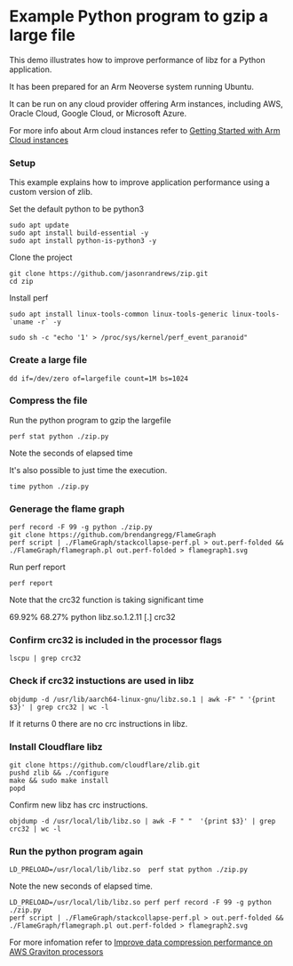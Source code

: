 # Example Python program to gzip a large file

This demo illustrates how to improve performance of libz for a Python application.

It has been prepared for an Arm Neoverse system running Ubuntu. 

It can be run on any cloud provider offering Arm instances, including AWS, Oracle Cloud, Google Cloud, or Microsoft Azure.

For more info about Arm cloud instances refer to [Getting Started with Arm Cloud instances](https://github.com/jasonrandrews/arm-cloud-info)

### Setup 

This example explains how to improve application performance using a custom version of zlib.

Set the default python to be python3

```console
sudo apt update
sudo apt install build-essential -y
sudo apt install python-is-python3 -y
```

Clone the project

```console
git clone https://github.com/jasonrandrews/zip.git
cd zip
```

Install perf

```console
sudo apt install linux-tools-common linux-tools-generic linux-tools-`uname -r` -y
```

```console
sudo sh -c "echo '1' > /proc/sys/kernel/perf_event_paranoid"
```

### Create a large file

```console
dd if=/dev/zero of=largefile count=1M bs=1024
```

### Compress the file

Run the python program to gzip the largefile

```console
perf stat python ./zip.py
```
Note the seconds of elapsed time

It's also possible to just time the execution.

```console
time python ./zip.py
```

### Generage the flame graph

```console
perf record -F 99 -g python ./zip.py
git clone https://github.com/brendangregg/FlameGraph
perf script | ./FlameGraph/stackcollapse-perf.pl > out.perf-folded && ./FlameGraph/flamegraph.pl out.perf-folded > flamegraph1.svg
```

Run perf report

```console
perf report
```

Note that the crc32 function is taking significant time

69.92%    68.27%  python   libz.so.1.2.11         [.] crc32

### Confirm crc32 is included in the processor flags

```console
lscpu | grep crc32
```

### Check if crc32 instuctions are used in libz

```console
objdump -d /usr/lib/aarch64-linux-gnu/libz.so.1 | awk -F" " '{print $3}' | grep crc32 | wc -l
```
If it returns 0 there are no crc instructions in libz. 

### Install Cloudflare libz

```console
git clone https://github.com/cloudflare/zlib.git
pushd zlib && ./configure 
make && sudo make install
popd
```
Confirm new libz has crc instructions.

```console
objdump -d /usr/local/lib/libz.so | awk -F " "  '{print $3}' | grep crc32 | wc -l
```

### Run the python program again

```console
LD_PRELOAD=/usr/local/lib/libz.so  perf stat python ./zip.py
```

Note the new seconds of elapsed time.

```console
LD_PRELOAD=/usr/local/lib/libz.so perf perf record -F 99 -g python ./zip.py
perf script | ./FlameGraph/stackcollapse-perf.pl > out.perf-folded && ./FlameGraph/flamegraph.pl out.perf-folded > flamegraph2.svg
```

For more infomation refer to [Improve data compression performance on AWS Graviton processors](https://dev.to/aws-builders/improve-data-compression-performance-on-aws-graviton-processors-1pg0)
